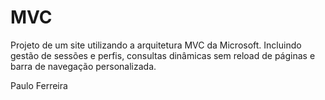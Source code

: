 # MVC

Projeto de um site utilizando a arquitetura MVC da Microsoft.
Incluindo gestão de sessões e perfis, consultas dinâmicas sem reload de páginas e barra de navegação personalizada.

Paulo Ferreira
